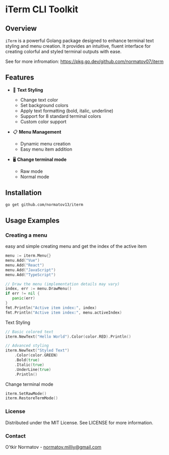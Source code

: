 # iTerm CLI Toolkit

## Overview

`iTerm` is a powerful Golang package designed to enhance terminal text styling and menu creation. It provides an intuitive, fluent interface for creating colorful and styled terminal outputs with ease.

See for more infromation: https://pkg.go.dev/github.com/normatov07/iterm

## Features

- 🎨 **Text Styling**
  - Change text color
  - Set background colors
  - Apply text formatting (bold, italic, underline)
  - Support for 8 standard terminal colors
  - Custom color support

- 📋 **Menu Management**
  - Dynamic menu creation
  - Easy menu item addition

- 🖥️ **Change terminal mode**
  - Raw mode
  - Normal mode


## Installation

```bash
go get github.com/normatov13/iterm
```


## Usage Examples

### Creating a menu

easy and simple creating menu and get the index of the active item

```go
menu := iterm.Menu{}
menu.Add("Vue")
menu.Add("React")
menu.Add("JavaScript")
menu.Add("TypeScript")

// Draw the menu (implementation details may vary)
index, err := menu.DrawMenu()
if err != nil {
   panic(err)
}
fmt.Println("Active item index:", index)
fmt.Println("Active item index:", menu.activeIndex)
```

Text Styling

```go
// Basic colored text
iterm.NewText("Hello World").Color(color.RED).Println()

// Advanced styling
iterm.NewText("Styled Text")
    .Color(color.GREEN)
    .Bold(true)
    .Italic(true)
    .UnderLine(true)
    .Println()
```

Change terminal mode

```go
iterm.SetRawMode()
iterm.RestoreTermMode()
```

### License
Distributed under the MIT License. See LICENSE for more information.

### Contact
O'tkir Normatov - normatov.milliy@gmail.com

